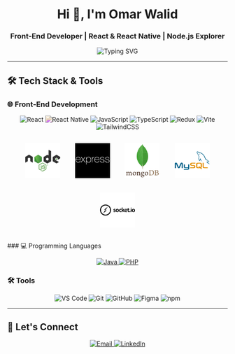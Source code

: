 <h1 align="center">Hi 👋, I'm Omar Walid</h1>
<h3 align="center">Front-End Developer | React & React Native | Node.js Explorer</h3>

<p align="center">
  <img src="https://readme-typing-svg.herokuapp.com?font=Fira+Code&size=22&duration=4000&pause=1000&center=true&width=435&lines=Building+Modern+Web+%26+Mobile+Apps;Crafting+Clean+UIs+with+React;Loving+JavaScript%2C+TypeScript%2C+and+Express.js" alt="Typing SVG" />
</p>

---

## 🛠️ Tech Stack & Tools

### 🌐 Front-End Development
<p align="center">
  <img src="https://cdn.jsdelivr.net/gh/devicons/devicon@latest/icons/react/react-original.svg" width="50" title="React"/>
  <img src="https://cdn.jsdelivr.net/gh/devicons/devicon@latest/icons/react/react-original.svg" width="50" title="React Native" style="filter: hue-rotate(180deg)"/> 
  <img src="https://cdn.jsdelivr.net/gh/devicons/devicon@latest/icons/javascript/javascript-original.svg" width="50" title="JavaScript"/>
  <img src="https://cdn.jsdelivr.net/gh/devicons/devicon@latest/icons/typescript/typescript-original.svg" width="50" title="TypeScript"/>
  <img src="https://cdn.jsdelivr.net/gh/devicons/devicon@latest/icons/redux/redux-original.svg" width="50" title="Redux"/>
  <img src="https://cdn.jsdelivr.net/gh/devicons/devicon@latest/icons/vitejs/vitejs-original.svg" width="50" title="Vite"/>
  <img src="https://cdn.jsdelivr.net/gh/devicons/devicon@latest/icons/tailwindcss/tailwindcss-original.svg" width="50" title="TailwindCSS"/>
</p>

<p align="center">
  <!-- Node.js -->
  <a href="https://nodejs.org/" target="_blank" rel="noreferrer" style="margin: 15px; display: inline-block;">
    <img src="https://raw.githubusercontent.com/devicons/devicon/master/icons/nodejs/nodejs-original-wordmark.svg" 
         alt="Node.js" 
         width="80" 
         height="80"
         style="transition: transform 0.3s;"
         onmouseover="this.style.transform='scale(1.1)'"
         onmouseout="this.style.transform='scale(1)'"/>
  </a>

  <!-- Express.js -->
  <a href="https://expressjs.com/" target="_blank" rel="noreferrer" style="margin: 15px; display: inline-block;">
    <img src="https://raw.githubusercontent.com/devicons/devicon/master/icons/express/express-original-wordmark.svg" 
         alt="Express.js" 
         width="80" 
         height="80"
         style="filter: invert(1); transition: transform 0.3s;"
         onmouseover="this.style.transform='scale(1.1)'"
         onmouseout="this.style.transform='scale(1)'"/>
  </a>

  <!-- MongoDB -->
  <a href="https://www.mongodb.com/" target="_blank" rel="noreferrer" style="margin: 15px; display: inline-block;">
    <img src="https://raw.githubusercontent.com/devicons/devicon/master/icons/mongodb/mongodb-original-wordmark.svg" 
         alt="MongoDB" 
         width="80" 
         height="80"
         style="transition: transform 0.3s;"
         onmouseover="this.style.transform='scale(1.1)'"
         onmouseout="this.style.transform='scale(1)'"/>
  </a>

  <!-- MySQL -->
  <a href="https://www.mysql.com/" target="_blank" rel="noreferrer" style="margin: 15px; display: inline-block;">
    <img src="https://raw.githubusercontent.com/devicons/devicon/master/icons/mysql/mysql-original-wordmark.svg" 
         alt="MySQL" 
         width="80" 
         height="80"
         style="transition: transform 0.3s;"
         onmouseover="this.style.transform='scale(1.1)'"
         onmouseout="this.style.transform='scale(1)'"/>
  </a>

  <!-- Socket.IO -->
  <a href="https://socket.io/" target="_blank" rel="noreferrer" style="margin: 15px; display: inline-block;">
    <img src="https://raw.githubusercontent.com/devicons/devicon/master/icons/socketio/socketio-original-wordmark.svg" 
         alt="Socket.IO" 
         width="80" 
         height="80"
         style="transition: transform 0.3s;"
         onmouseover="this.style.transform='scale(1.1)'"
         onmouseout="this.style.transform='scale(1)'"/>
  </a>
</p>
### 💻 Programming Languages

<p align="center">

  <!-- Java -->
  <a href="https://www.java.com/" target="_blank">
    <img src="https://upload.wikimedia.org/wikipedia/en/3/30/Java_programming_language_logo.svg" alt="Java" width="70" height="80"/>
  </a>

  <!-- PHP -->
  <a href="https://www.php.net/" target="_blank">
    <img src="https://upload.wikimedia.org/wikipedia/commons/2/27/PHP-logo.svg" alt="PHP" width="100" height="60"/>
  </a>

</p>


### 🛠️ Tools
<p align="center">
  <img src="https://cdn.jsdelivr.net/gh/devicons/devicon@latest/icons/vscode/vscode-original.svg" width="50" title="VS Code"/>
  <img src="https://cdn.jsdelivr.net/gh/devicons/devicon@latest/icons/git/git-original.svg" width="50" title="Git"/>
  <img src="https://cdn.jsdelivr.net/gh/devicons/devicon@latest/icons/github/github-original.svg" width="50" title="GitHub"/>
  <img src="https://cdn.jsdelivr.net/gh/devicons/devicon@latest/icons/figma/figma-original.svg" width="50" title="Figma"/>
  <img src="https://cdn.jsdelivr.net/gh/devicons/devicon@latest/icons/npm/npm-original-wordmark.svg" width="50" title="npm"/>
</p>


---

## 🤝 Let's Connect

<p align="center">
  <a href="mailto:owalid193@gmail.com">
    <img src="https://img.shields.io/badge/Gmail-D14836?style=for-the-badge&logo=gmail&logoColor=white" alt="Email"/>
  </a>
  <a href="https://www.linkedin.com/in/omarwalid">
    <img src="https://img.shields.io/badge/LinkedIn-0077B5?style=for-the-badge&logo=linkedin&logoColor=white" alt="LinkedIn"/>
  </a>
</p>
